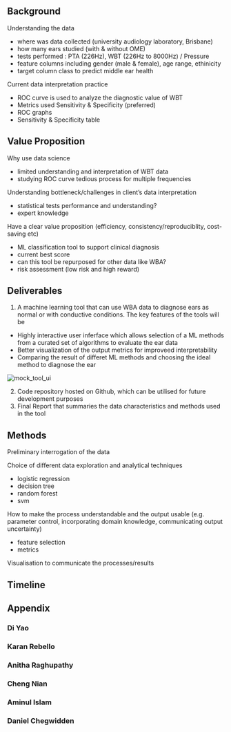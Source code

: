 ## Background 
Understanding the data 
- where was data collected (university audiology laboratory, Brisbane) 
- how many ears studied (with & without OME)
- tests performed : PTA (226Hz), WBT (226Hz to 8000Hz) / Pressure
- feature columns including gender (male & female), age range, ethinicity
- target column class to predict middle ear health

Current data interpretation practice
- ROC curve is used to analyze the diagnostic value of WBT
- Metrics used Sensitivity & Specificity (preferred)
- ROC graphs
- Sensitivity & Specificity table

## Value Proposition
Why use data science
- limited understanding and interpretation of WBT data
- studying ROC curve tedious process for multiple frequencies

Understanding bottleneck/challenges in client’s data interpretation
- statistical tests performance and understanding?
- expert knowledge

Have a clear value proposition (efficiency, consistency/reproduciblity, cost-saving etc)
- ML classification tool to support clinical diagnosis
- current best score
- can this tool be repurposed for other data like WBA?
- risk assessment (low risk and high reward)

## Deliverables 
1. A machine learning tool that can use WBA data to diagnose ears as normal or with conductive conditions. The key features of the tools will be
- Highly interactive user inferface which allows selection of a ML methods from a curated set of algorithms to evaluate the ear data 
- Better visualization of the output metrics for improveed interpretability 
- Comparing the result of differet ML methods and choosing the ideal method to diagnose the ear

![mock_tool_ui](https://raw.githubusercontent.com/danielchegwidden/tytonidae-tympanometry/dev-ar/anitha/images/tyty_web_app_ui.JPG?token=AT422D7YNYJPINUD7YFL2M3BDWW2I)

2. Code repository hosted on Github, which can be utilised for future development purposes
3. Final Report that summaries the data characteristics and methods used in the tool



## Methods
Preliminary interrogation of the data

Choice of different data exploration and analytical techniques
- logistic regression
- decision tree
- random forest
- svm

How to make the process understandable and the output usable (e.g. parameter control, incorporating domain knowledge, communicating output uncertainty)
- feature selection
- metrics

Visualisation to communicate the processes/results

## Timeline

## Appendix

### Di Yao

### Karan Rebello

### Anitha Raghupathy

### Cheng Nian

### Aminul Islam

### Daniel Chegwidden
